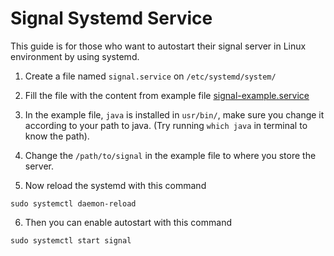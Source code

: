 # Signal Systemd Service

This guide is for those who want to autostart their signal server in Linux environment by using systemd.

1. Create a file named `signal.service` on `/etc/systemd/system/`

2. Fill the file with the content from example file [signal-example.service](signal-example.service)

3. In the example file, `java` is installed in `usr/bin/`, make sure you change it according to your path to java. (Try running `which java` in terminal to know the path).

4. Change the `/path/to/signal` in the example file to where you store the server.

5. Now reload the systemd with this command

```
sudo systemctl daemon-reload
```

6. Then you can enable autostart with this command
```
sudo systemctl start signal
```
